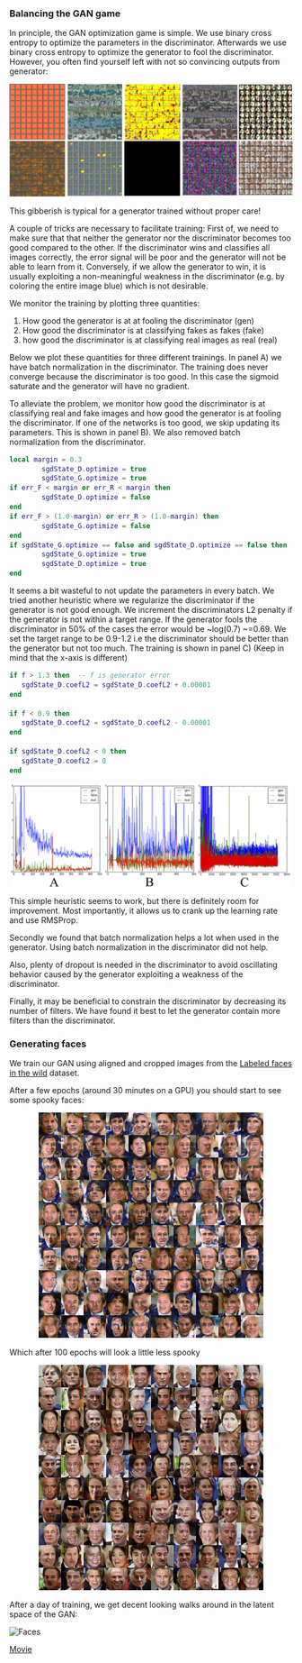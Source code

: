 ### Balancing the GAN game
In principle, the GAN optimization game is simple. We use binary cross entropy to optimize the parameters in the discriminator. Afterwards we use binary cross entropy to optimize the generator to fool the discriminator. However, you often find yourself left with not so convincing outputs from generator:

![Generative model](bad_examples.png)

This gibberish is typical for a generator trained without proper care!

A couple of tricks are necessary to facilitate training: First of, we need to make sure that that neither the generator nor the discriminator becomes too good compared to the other. If the discriminator wins and classifies all images correctly, the error signal will be poor and the generator will not be able to learn from it. Conversely, if we allow the generator to win, it is usually exploiting a non-meaningful weakness in the discriminator (e.g. by coloring the entire image blue) which is not desirable.

We monitor the training by plotting three quantities:

  1. How good the generator is at at fooling the discriminator (gen)
  2. How good the discriminator is at classifying fakes as fakes (fake)
  3. how good the discriminator is at classifying real images as real (real)

 Below we plot these quantities for three different trainings.
 In panel A) we have batch normalization in the discriminator. The training does never converge because the discriminator is too good. In this case the sigmoid saturate and the generator will have no gradient.

 To alleviate the problem, we monitor how good the discriminator is at classifying real and fake images and how good the generator is at fooling the discriminator. If one of the networks is too good, we skip updating its parameters. This is shown in panel B). We also removed batch normalization from the discriminator.

 ```LUA
 local margin = 0.3
         sgdState_D.optimize = true
         sgdState_G.optimize = true
 if err_F < margin or err_R < margin then
         sgdState_D.optimize = false
 end
 if err_F > (1.0-margin) or err_R > (1.0-margin) then
         sgdState_G.optimize = false
 end
 if sgdState_G.optimize == false and sgdState_D.optimize == false then
         sgdState_G.optimize = true
         sgdState_D.optimize = true
 end
 ```
It seems a bit wasteful to not update the parameters in every batch. We tried another heuristic where we regularize the discriminator if the generator is not good enough. We increment the discriminators L2 penalty if the generator is not within a target range. If the generator fools the discriminator in 50% of the cases the error would be ~log(0.7) ~=0.69. We set the target range to be 0.9-1.2 i.e the discriminator should be better than the generator but not too much.
The training is shown in panel C) (Keep in mind that the x-axis is different)

```LUA
if f > 1.3 then  -- f is generator error
   sgdState_D.coefL2 = sgdState_D.coefL2 + 0.00001
end

if f < 0.9 then
   sgdState_D.coefL2 = sgdState_D.coefL2 - 0.00001
end

if sgdState_D.coefL2 < 0 then
   sgdState_D.coefL2 = 0
end
```

<p align='center'><img src="images/monitor.png"></p>

This simple heuristic seems to work, but there is definitely room for improvement. Most importantly, it allows us to crank up the learning rate and use RMSProp.

Secondly we found that batch normalization helps a lot when used in the generator. Using batch normalization in the discriminator did not help.

Also, plenty of dropout is needed in the discriminator to avoid oscillating behavior caused by the generator exploiting a weakness of the discriminator.

Finally, it may be beneficial to constrain the discriminator by decreasing its number of filters. We have found it best to let the generator contain more filters than the discriminator.

### Generating faces
We train our GAN using aligned and cropped images from the [Labeled faces in the wild](http://vis-www.cs.umass.edu/lfw/) dataset.

After a few epochs (around 30 minutes on a GPU) you should start to see some spooky faces:

<p align='center'><img src="lfw_spooky.png" width="400"></p>

Which after 100 epochs will look a little less spooky

<p align='center'><img src="lfw_example.png" width="400"></p>

After a day of training, we get decent looking walks around in the latent space of the GAN:

![Faces](out.gif)

[Movie](https://www.youtube.com/watch?v=PmC6ZOaCAOs&feature=youtu.be)
